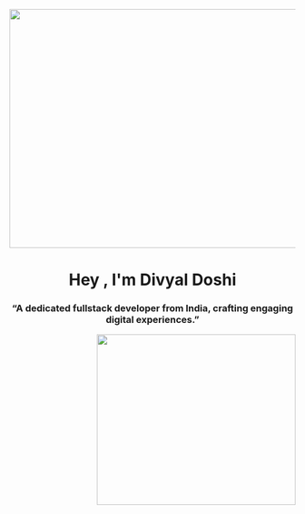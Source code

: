<img align="center" src="[https://i.redd.it/n91yji2yz6yb1.gif](https://tenor.com/bSGFy.gif)" width="900" height="420" frameBorder="0" class="giphy-embed" allowFullScreen></img>
<h1 align="center">Hey , I'm Divyal Doshi</h1>
<h3 align="center">“A dedicated fullstack developer from India, crafting engaging digital experiences.”</h3>
<img align="right" src="https://giffiles.alphacoders.com/215/215911.gif" width="480" height="270" style="object-fit: cover; width: 350px;height: 300px;" frameBorder="0" class="giphy-embed" ></img>

